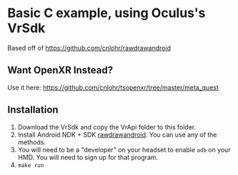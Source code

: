 # Basic C example, using Oculus's VrSdk

Based off of https://github.com/cnlohr/rawdrawandroid

## Want OpenXR Instead?

Use it here: https://github.com/cnlohr/tsopenxr/tree/master/meta_quest

## Installation

1. Download the VrSdk and copy the VrApi folder to this folder.
2. Install Android NDK + SDK [rawdrawandroid](https://github.com/cnlohr/rawdrawandroid).  You can use any of the methods. 
3. You will need to be a "developer" on your headset to enable `adb` on your HMD. You will need to sign up for that program.
4. `make run`


